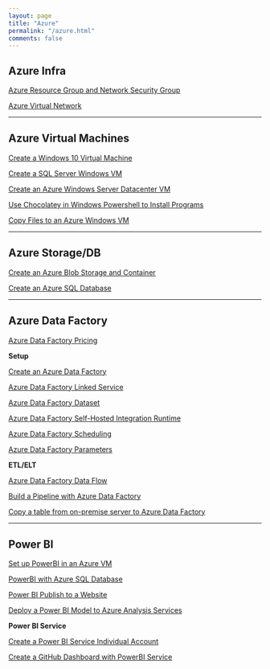 ```yaml
---
layout: page
title: "Azure"
permalink: "/azure.html"
comments: false
---
```


## Azure Infra

[Azure Resource Group and Network Security Group](../azure-rg-nsg/)

[Azure Virtual Network](../azure-virtual-network/)

***

## Azure Virtual Machines

[Create a Windows 10 Virtual Machine](../create-windows10-vm-azure/)

[Create a SQL Server Windows VM](../azure-sql-server-vm/)

[Create an Azure Windows Server Datacenter VM](../azure-windows-server-datacenter-vm/)

[Use Chocolatey in Windows Powershell to Install Programs](../chocolatey-windows-powershell-install-programs/)

[Copy Files to an Azure Windows VM](../copy-files-azure-windows-vm/)

***

## Azure Storage/DB

[Create an Azure Blob Storage and Container](../azure-blob-storage-container/)

[Create an Azure SQL Database](../azure-sql-database/)

***

## Azure Data Factory

[Azure Data Factory Pricing](../azure-data-factory-pricing/)

**Setup**

[Create an Azure Data Factory](../create-azure-data-factory/)

[Azure Data Factory Linked Service](../azure-data-factory-linked-service/)

[Azure Data Factory Dataset](../azure-data-factory-dataset/)

[Azure Data Factory Self-Hosted Integration Runtime](../azure-data-factory-linked-service/)

[Azure Data Factory Scheduling](../azure-data-factory-scheduling/)

[Azure Data Factory Parameters](../azure-data-factory-parameters/)

**ETL/ELT**

[Azure Data Factory Data Flow](../azure-data-factory-dataflow/)

[Build a Pipeline with Azure Data Factory](../data-pipeline-azure-data-factory/)

[Copy a table from on-premise server to Azure Data Factory](../azure-data-factory-copy-table-from-onprem/)

***

## Power BI

[Set up PowerBI in an Azure VM](../setup-powerbi-in-azure-vm/)

[PowerBI with Azure SQL Database](../powerbi-azure-sql-database/)

[Power BI Publish to a Website](../powerbi-publish-to-website/)

[Deploy a Power BI Model to Azure Analysis Services](../deploy-powerbi-model-azure-analysis-services/)

**Power BI Service**

[Create a Power BI Service Individual Account](../create-powerbi-service-individual-account/)

[Create a GitHub Dashboard with PowerBI Service](../powerbi-service-github-dashboard/)